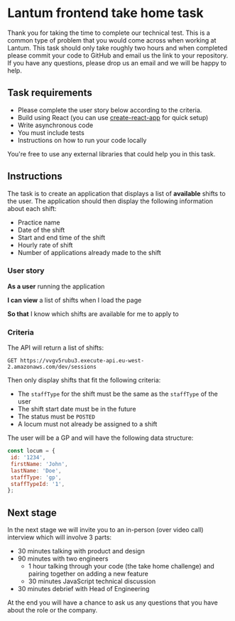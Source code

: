 # Lantum frontend take home task

Thank you for taking the time to complete our technical test. This is a common type of problem that you would come across when working at Lantum. This task should only take roughly two hours and when completed please commit your code to GitHub and email us the link to your repository. If you have any questions, please drop us an email and we will be happy to help.

## Task requirements

* Please complete the user story below according to the criteria.
* Build using React (you can use [create-react-app](https://create-react-app.dev/docs/getting-started/) for quick setup)
* Write asynchronous code
* You must include tests
* Instructions on how to run your code locally

You're free to use any external libraries that could help you in this task.

## Instructions

The task is to create an application that displays a list of **available** shifts to the user. The application should then display the following information about each shift:
* Practice name
* Date of the shift
* Start and end time of the shift
* Hourly rate of shift
* Number of applications already made to the shift

### User story

**As a user** running the application

**I can view** a list of shifts when I load the page

**So that** I know which shifts are available for me to apply to

### Criteria

The API will return a list of shifts:
```
GET https://vvgv5rubu3.execute-api.eu-west-2.amazonaws.com/dev/sessions
```

Then only display shifts that fit the following criteria:
* The `staffType` for the shift must be the same as the `staffType` of the user
* The shift start date must be in the future
* The status must be `POSTED`
* A locum must not already be assigned to a shift

The user will be a GP and will have the following data structure:

```javascript
const locum = {
 id: '1234',
 firstName: 'John',
 lastName: 'Doe',
 staffType: 'gp',
 staffTypeId: '1',
};
```

## Next stage

In the next stage we will invite you to an in-person (over video call) interview which will involve 3 parts:

* 30 minutes talking with product and design
* 90 minutes with two engineers
  * 1 hour talking through your code (the take home challenge) and pairing together on adding a new feature
  * 30 minutes JavaScript technical discussion
* 30 minutes debrief with Head of Engineering

At the end you will have a chance to ask us any questions that you have about the role or the company.
